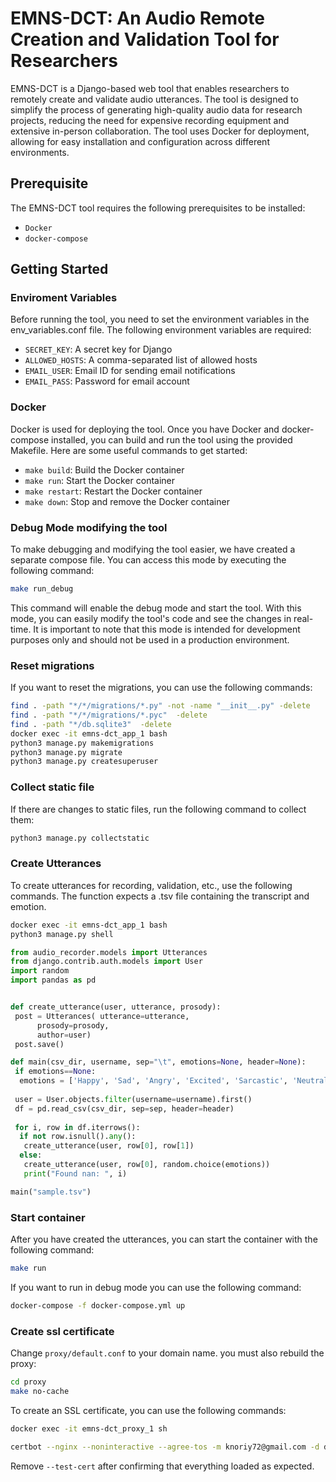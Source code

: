 # EMNS-DCT: An Audio Remote Creation and Validation Tool for Researchers

EMNS-DCT is a Django-based web tool that enables researchers to remotely create and validate audio utterances. The tool is designed to simplify the process of generating high-quality audio data for research projects, reducing the need for expensive recording equipment and extensive in-person collaboration. The tool uses Docker for deployment, allowing for easy installation and configuration across different environments.

## Prerequisite

The EMNS-DCT tool requires the following prerequisites to be installed:

- `Docker`
- `docker-compose`

## Getting Started

### Enviroment Variables

Before running the tool, you need to set the environment variables in the env_variables.conf file. The following environment variables are required:

- `SECRET_KEY`: A secret key for Django
- `ALLOWED_HOSTS`: A comma-separated list of allowed hosts
- `EMAIL_USER`: Email ID for sending email notifications
- `EMAIL_PASS`: Password for email account

### Docker

Docker is used for deploying the tool. Once you have Docker and docker-compose installed, you can build and run the tool using the provided Makefile. Here are some useful commands to get started:

- `make build`: Build the Docker container
- `make run`: Start the Docker container
- `make restart`: Restart the Docker container
- `make down`: Stop and remove the Docker container

### Debug Mode modifying the tool

To make debugging and modifying the tool easier, we have created a separate compose file. You can access this mode by executing the following command:

```sh
make run_debug
```

This command will enable the debug mode and start the tool. With this mode, you can easily modify the tool's code and see the changes in real-time. It is important to note that this mode is intended for development purposes only and should not be used in a production environment.

### Reset migrations

If you want to reset the migrations, you can use the following commands:

``` bash
find . -path "*/*/migrations/*.py" -not -name "__init__.py" -delete
find . -path "*/*/migrations/*.pyc"  -delete
find . -path "*/db.sqlite3"  -delete
docker exec -it emns-dct_app_1 bash
python3 manage.py makemigrations
python3 manage.py migrate
python3 manage.py createsuperuser
```

### Collect static file

If there are changes to static files, run the following command to collect them:

``` bash
python3 manage.py collectstatic
```

### Create Utterances

To create utterances for recording, validation, etc., use the following commands. The function expects a .tsv file containing the transcript and emotion.

``` bash
docker exec -it emns-dct_app_1 bash
python3 manage.py shell
```

``` python
from audio_recorder.models import Utterances
from django.contrib.auth.models import User
import random
import pandas as pd


def create_utterance(user, utterance, prosody):
 post = Utterances( utterance=utterance,
      prosody=prosody,
      author=user)
 post.save()

def main(csv_dir, username, sep="\t", emotions=None, header=None):
 if emotions==None:
  emotions = ['Happy', 'Sad', 'Angry', 'Excited', 'Sarcastic', 'Neutral', 'Disgust', 'Surprised']
 
 user = User.objects.filter(username=username).first()
 df = pd.read_csv(csv_dir, sep=sep, header=header)
 
 for i, row in df.iterrows():
  if not row.isnull().any():
   create_utterance(user, row[0], row[1])
  else:
   create_utterance(user, row[0], random.choice(emotions))
   print("Found nan: ", i)

main("sample.tsv")
```

### Start container

After you have created the utterances, you can start the container with the following command:

``` bash
make run
```

If you want to run in debug mode you can use the following command:

```bash
docker-compose -f docker-compose.yml up
```


### Create ssl certificate

Change `proxy/default.conf` to your domain name. you must also rebuild the proxy:

``` bash
cd proxy
make no-cache
```

To create an SSL certificate, you can use the following commands:

``` bash
docker exec -it emns-dct_proxy_1 sh
```

``` bash
certbot --nginx --noninteractive --agree-tos -m knoriy72@gmail.com -d dct.openempathic.ai -d www.dct.openempathic.ai --redirect --test-cert
```

Remove `--test-cert` after confirming that everything loaded as expected.

